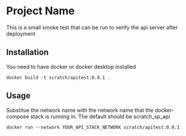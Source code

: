 # Project Name

This is a small smoke test that can be run to verify the api server after deployment

## Installation
You need to have docker or docker desktop installed 
```
docker build -t scratch/apitest:0.0.1 .
```

## Usage
Substitue the network name with the network name that the docker-compose stack is running in.
The default should be scratch_sp_api
```
docker run --network YOUR_API_STACK_NETWORK scratch/apitest:0.0.1
```